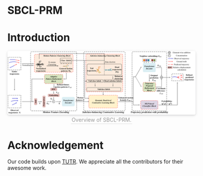 # SBCL-PRM
# Introduction


<center>
    <img style="border-radius: 0.3125em;
    box-shadow: 0 2px 4px 0 rgba(34,36,38,.12),0 2px 10px 0 rgba(34,36,38,.08);" 
    src="resources/fig2.png" width="1000">
    <br>
    <div style="color:orange; border-bottom: 1px solid #d9d9d9;
    display: inline-block;
    color: #999;
    padding: 2px;">Overview of SBCL-PRM.</div>
</center>

# Acknowledgement
Our code builds upon [TUTR](https://github.com/lssiair/TUTR). We appreciate all the contributors for their awesome work.

